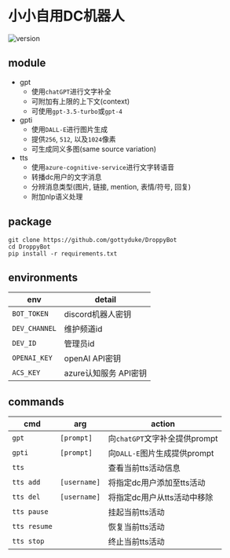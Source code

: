 # 小小自用DC机器人
![version](https://img.shields.io/badge/DroppyBot-0.6.10-R.svg)


## module
+ gpt
  + 使用`chatGPT`进行文字补全
  + 可附加有上限的上下文(context)
  + 可使用`gpt-3.5-turbo`或`gpt-4`
+ gpti
  + 使用`DALL-E`进行图片生成
  + 提供`256`, `512`, 以及`1024`像素
  + 可生成同义多图(same source variation)
+ tts
  + 使用`azure-cognitive-service`进行文字转语音
  + 转播dc用户的文字消息
  + 分辨消息类型(图片, 链接, mention, 表情/符号, 回复)
  + 附加nlp语义处理


## package
```
git clone https://github.com/gottyduke/DroppyBot
cd DroppyBot
pip install -r requirements.txt
```


## environments
|env|detail|
|-|-|
|`BOT_TOKEN`|discord机器人密钥|
|`DEV_CHANNEL`|维护频道id|
|`DEV_ID`|管理员id|
|`OPENAI_KEY`|openAI API密钥|
|`ACS_KEY`|azure认知服务 API密钥|


## commands
|cmd|arg|action|
|-|-|-|
|`gpt`|`[prompt]`|向`chatGPT`文字补全提供prompt|
|`gpti`|`[prompt]`|向`DALL-E`图片生成提供prompt|
|`tts`||查看当前tts活动信息|
|`tts add`|`[username]`|将指定dc用户添加至tts活动|
|`tts del`|`[username]`|将指定dc用户从tts活动中移除|
|`tts pause`||挂起当前tts活动|
|`tts resume`||恢复当前tts活动|
|`tts stop`||终止当前tts活动|


